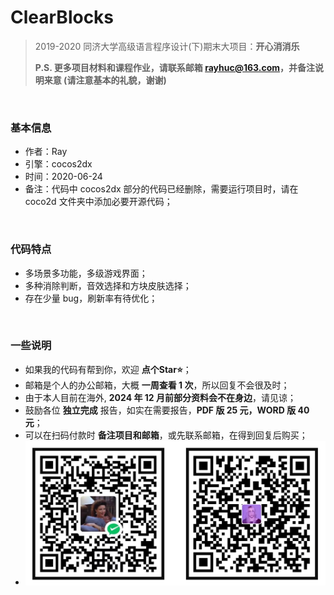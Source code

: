 # ClearBlocks
> 2019-2020 同济大学高级语言程序设计(下)期末大项目：**开心消消乐**
>
> **P.S. 更多项目材料和课程作业，请联系邮箱 rayhuc@163.com，并备注说明来意 (请注意基本的礼貌，谢谢)**

<br/>

### 基本信息

- 作者：Ray
- 引擎：cocos2dx
- 时间：2020-06-24
- 备注：代码中 cocos2dx 部分的代码已经删除，需要运行项目时，请在 coco2d 文件夹中添加必要开源代码；

<br/>

### 代码特点

- 多场景多功能，多级游戏界面；
- 多种消除判断，音效选择和方块皮肤选择；
- 存在少量 bug，刷新率有待优化；

<br/>

### 一些说明

- 如果我的代码有帮到你，欢迎 **点个Star⭐**；
- 邮箱是个人的办公邮箱，大概 **一周查看 1 次**，所以回复不会很及时；
- 由于本人目前在海外, **2024 年 12 月前部分资料会不在身边**，请见谅；
- 鼓励各位 **独立完成** 报告，如实在需要报告，**PDF 版 25 元，WORD 版 40 元**；
- 可以在扫码付款时 **备注项目和邮箱**，或先联系邮箱，在得到回复后购买；
- ![./donner.jpg](donner.jpg)
